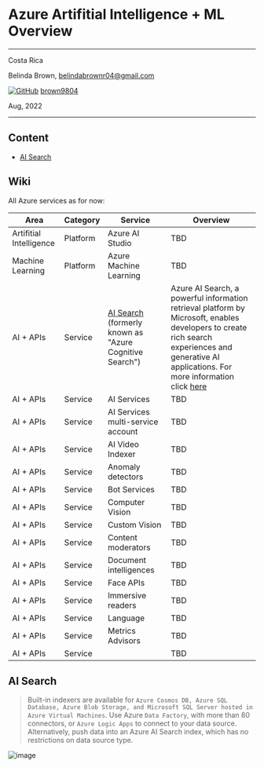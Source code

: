 # Azure Artifitial Intelligence + ML Overview

----------

Costa Rica

Belinda Brown, belindabrownr04@gmail.com

[![GitHub](https://img.shields.io/badge/--181717?logo=github&logoColor=ffffff)](https://github.com/)
[brown9804](https://github.com/brown9804)

Aug, 2022

----------

## Content 
- [AI Search](#ai-search)
  

## Wiki 

All Azure services as for now:

| Area | Category | Service | Overview |
| ---- | ---- | ---- | ---- | 
| Artifitial Intelligence | Platform | Azure AI Studio | TBD |
| Machine Learning | Platform | Azure Machine Learning | TBD |
| AI + APIs | Service | [AI Search](#ai-search) (formerly known as "Azure Cognitive Search") | Azure AI Search, a powerful information retrieval platform by Microsoft, enables developers to create rich search experiences and generative AI applications. For more information click [here](https://learn.microsoft.com/en-us/azure/search/search-what-is-azure-search) | 
| AI + APIs | Service | AI Services | TBD | 
| AI + APIs | Service | AI Services multi-service account | TBD | 
| AI + APIs | Service | AI Video Indexer | TBD | 
| AI + APIs | Service | Anomaly detectors | TBD | 
| AI + APIs | Service | Bot Services | TBD | 
| AI + APIs | Service | Computer Vision | TBD | 
| AI + APIs | Service | Custom Vision | TBD | 
| AI + APIs | Service | Content moderators | TBD | 
| AI + APIs | Service | Document intelligences | TBD | 
| AI + APIs | Service | Face APIs | TBD | 
| AI + APIs | Service | Immersive readers | TBD | 
| AI + APIs | Service | Language | TBD | 
| AI + APIs | Service | Metrics Advisors | TBD | 
| AI + APIs | Service |  | TBD | 

## AI Search 

> Built-in indexers are available for `Azure Cosmos DB, Azure SQL Database, Azure Blob Storage, and Microsoft SQL Server hosted in Azure Virtual Machines`. Use Azure `Data Factory`, with more than 80 connectors, or `Azure Logic Apps` to connect to your data source. Alternatively, push data into an Azure AI Search index, which has no restrictions on data source type.

![image](https://github.com/brown9804/SDLC-Cloud_Lpath/assets/24630902/bdaebc61-162f-4c0f-855f-6dc74de38397)


